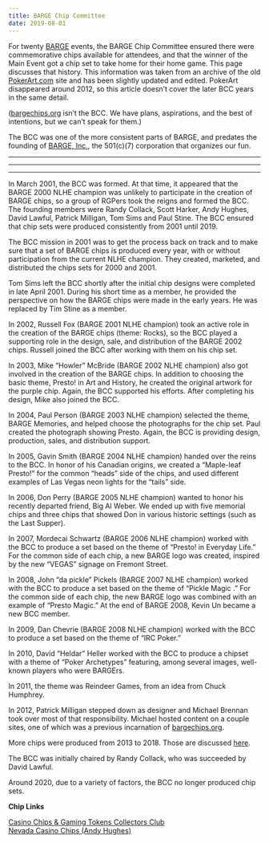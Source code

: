 ```yaml
---
title: BARGE Chip Committee
date: 2019-08-01
---
```


For twenty <a href="/" data-type="link" data-id="barge.org">BARGE</a> events, the BARGE Chip Committee ensured there were commemorative chips available for attendees, and that the winner of the Main Event got a chip set to take home for their home game. This page discusses that history.  This information was taken from an archive of the old <a href="http://pokerart.bargechips.org">PokerArt.com</a> site and has been slightly updated and edited.  PokerArt disappeared around 2012, so this article doesn&#8217;t cover the later BCC years in the same detail.</p>



<p>(<a href="https://www.bargechips.org/about/" data-type="page" data-id="94">bargechips.org</a> isn&#8217;t the BCC. We have plans, aspirations, and the best of intentions, but we can&#8217;t speak for them.)</p>



<p>The BCC was one of the more consistent parts of BARGE, and predates the founding of <a href="https://www.barge.org/inc">BARGE, Inc.</a>, the 501(c)(7) corporation that organizes our fun.</p>



<hr class="wp-block-separator has-alpha-channel-opacity is-style-dots"/>



<hr class="wp-block-separator has-alpha-channel-opacity"/>



<hr class="wp-block-separator aligncenter has-alpha-channel-opacity is-style-dots"/>



<p>In March 2001, the BCC was formed. At that time, it appeared that the BARGE 2000 NLHE champion was unlikely to participate in the creation of BARGE chips, so a group of RGPers took the reigns and formed the BCC. The founding members were Randy Collack, Scott Harker, Andy Hughes, David Lawful, Patrick Milligan, Tom Sims and Paul Stine.  The BCC ensured that chip sets were produced consistently from 2001 until 2019.</p>



<p>The BCC mission in 2001 was to get the process back on track and to make sure that a set of BARGE chips is produced every year, with or without participation from the current NLHE champion. They created, marketed, and distributed the chips sets for 2000 and 2001.</p>



<p>Tom Sims left the BCC shortly after the initial chip designs were completed in late April 2001. During his short time as a member, he provided the perspective on how the BARGE chips were made in the early years. He was replaced by Tim Stine as a member.</p>



<p>In 2002, Russell Fox (BARGE 2001 NLHE champion) took an active role in the creation of the BARGE chips (theme: Rocks), so the BCC played a supporting role in the design, sale, and distribution of the BARGE 2002 chips.  Russell joined the BCC after working with them on his chip set.</p>



<p>In 2003, Mike &#8220;Howler&#8221; McBride (BARGE 2002 NLHE champion) also got involved in the creation of the BARGE chips. In addition to choosing the basic theme, Presto! in Art and History, he created the original artwork for the purple chip. Again, the BCC supported his efforts. After completing his design, Mike also joined the BCC.</p>



<p>In 2004, Paul Person (BARGE 2003 NLHE champion) selected the theme, BARGE Memories, and helped choose the photographs for the chip set. Paul created the photograph showing Presto. Again, the BCC is providing design, production, sales, and distribution support.</p>



<p>In 2005, Gavin Smith (BARGE 2004 NLHE champion) handed over the reins to the BCC. In honor of his Canadian origins, we created a &#8220;Maple-leaf Presto!&#8221; for the common &#8220;heads&#8221; side of the chips, and used different examples of Las Vegas neon lights for the &#8220;tails&#8221; side.</p>



<p>In 2006, Don Perry (BARGE 2005 NLHE champion) wanted to honor his recently departed friend, Big Al Weber. We ended up with five memorial chips and three chips that showed Don in various historic settings (such as the Last Supper).</p>



<p>In 2007, Mordecai Schwartz (BARGE 2006 NLHE champion) worked with the BCC to produce a set based on the theme of &#8220;Presto! in Everyday Life.&#8221; For the common side of each chip, a new BARGE logo was created, inspired by the new &#8220;VEGAS&#8221; signage on Fremont Street.</p>



<p>In 2008, John &#8220;da pickle&#8221; Pickels (BARGE 2007 NLHE champion) worked with the BCC to produce a set based on the theme of &#8220;Pickle Magic .&#8221; For the common side of each chip, the new BARGE logo was combined with an example of &#8220;Presto Magic.&#8221; At the end of BARGE 2008, Kevin Un became a new BCC member.</p>



<p>In 2009, Dan Chevrie (BARGE 2008 NLHE champion) worked with the BCC to produce a set based on the theme of &#8220;IRC Poker.&#8221;</p>



<p>In 2010, David &#8220;Heldar&#8221; Heller worked with the BCC to produce a chipset with a theme of &#8220;Poker Archetypes&#8221; featuring, among several images, well-known players who were BARGErs.</p>



<p>In 2011, the theme was Reindeer Games, from an idea from Chuck Humphrey.</p>



<p>In 2012, Patrick Milligan stepped down as designer and Michael Brennan took over most of that responsibility. Michael hosted content on a couple sites, one of which was a previous incarnation of <a href="http://bargechips.org" data-type="link" data-id="bargechips.org">bargechips.org</a>. </p>



<p>More chips were produced from 2013 to 2018. Those are discussed <a href="https://www.bargechips.org/chip-sets/bcc-chips-by-michael-brennan-2012-2019/" data-type="page" data-id="365">here</a>.</p>



<p>The BCC was initially chaired by Randy Collack, who was succeeded by David Lawful.</p>



<p>Around 2020, due to a variety of factors, the BCC no longer produced chip sets.</p>



<p><strong>Chip Links</strong></p>



<p><a href="http://www.ccgtcc.com/" target="_blank" rel="noreferrer noopener">Casino Chips &amp; Gaming Tokens Collectors Club</a><br><a href="http://www.nevadacasinochips.com/" target="_blank" rel="noreferrer noopener">Nevada Casino Chips (Andy Hughes)</a></p>
			</div>
	<footer class="entry-meta-bar clearfix">
		<div class="entry-meta clearfix">
					</div>
	</footer>

